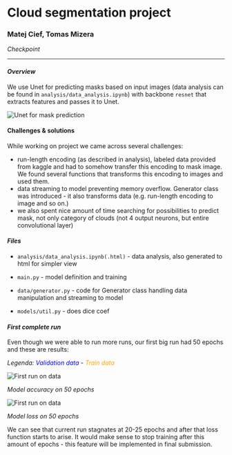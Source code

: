 # Cloud segmentation project

### Matej Cief, Tomas Mizera

*Checkpoint*

---

#### *Overview*

We use Unet for predicting masks based on input images (data analysis can be found in `analysis/data_analysis.ipynb`) with backbone `resnet` that extracts features and passes it to Unet.

![Unet for mask prediction](/home/tomasmizera/school/nsiete/nsiete-project/project/docs/unet.png)

#### **Challenges & solutions**

While working on project we came across several challenges:

* run-length encoding (as described in analysis), labeled data provided from kaggle  and had to somehow transfer this encoding to mask image. We found several functions that transforms this encoding to images and used them.
* data streaming to model preventing memory overflow. Generator class was introduced - it also transforms data (e.g. run-length encoding to image and so on.)
* we also spent nice amount of time searching for possibilities to predict mask, not only category of clouds (not 4 output neurons, but entire convolutional layer) 



#### *Files*

* `analysis/data_analysis.ipynb(.html)` - data analysis, also generated to html for simpler view 

* `main.py` - model definition and training

* `data/generator.py` - code for Generator class handling data manipulation and streaming to model

* `models/util.py`  - does dice coef

#### *First complete run*

Even though we were able to run more runs, our first big run had 50 epochs and these are results:

<p><span style="font-style:italic">Legenda: </span><span style="color:blue"><em>Validation data</em> </span> - <span style="color:orange"><em>Train data</em></span></p>


<img src="/home/tomasmizera/school/nsiete/nsiete-project/project/docs/model_acc.png" alt="First run on data"/>

*Model accuracy on 50 epochs*



<img src="/home/tomasmizera/school/nsiete/nsiete-project/project/docs/model_loss.png" alt="First run on data"  />

*Model loss on 50 epochs*

We can see that current run stagnates at 20-25 epochs and after that loss function starts to arise.  It would make sense to stop training after this amount of epochs - this feature will be implemented in final submission.